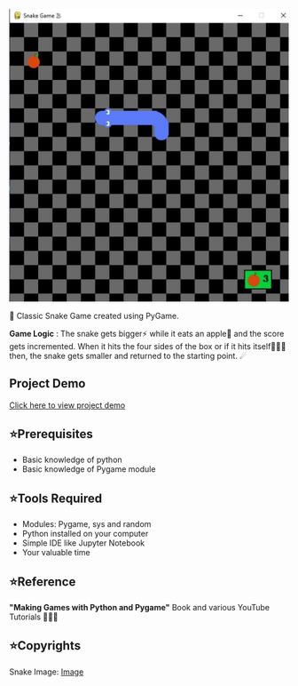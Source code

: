 ![image](https://github.com/Ganeshuthiravasagam/Snake-Game/blob/main/Sanke%20Game.jpeg)

🐍 Classic Snake Game created using PyGame.

**Game Logic** : The snake gets bigger⚡ while it eats an apple🍎 and the score gets incremented. When it hits the four sides of the box or if it hits itself🤦🏽‍♂️ then, the snake gets smaller and returned to the starting point. ☄

## Project Demo
[Click here to view project demo](https://www.linkedin.com/feed/update/urn:li:activity:6764463019834654720/)

## ⭐Prerequisites
- Basic knowledge of python
- Basic knowledge of Pygame module

## ⭐Tools Required
- Modules: Pygame, sys and random 
- Python installed on your computer
- Simple IDE like Jupyter Notebook
- Your valuable time

## ⭐Reference
**"Making Games with Python and Pygame"** Book and various YouTube Tutorials 👩🏽‍🏫

## ⭐Copyrights
Snake Image: [Image](https://github.com/clear-code-projects)
